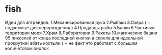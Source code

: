 # fish
Идеи для апгрейдов:
	1.Механизированная рука
	2.Рыбаки
	3.Озера ( + подземные для перерождения )
	4.Продавцы рыбы
	5.Банки
	6.Частички территории моря
	7.Храм
	8.Лаборатории
	9.Ракеты
	10.магические башни
	95 пикселей от конца последней кнопки в скроле для идеальной прокрутки( ебать костыли ) + не факт что работает с большим количетсвом кнопок
